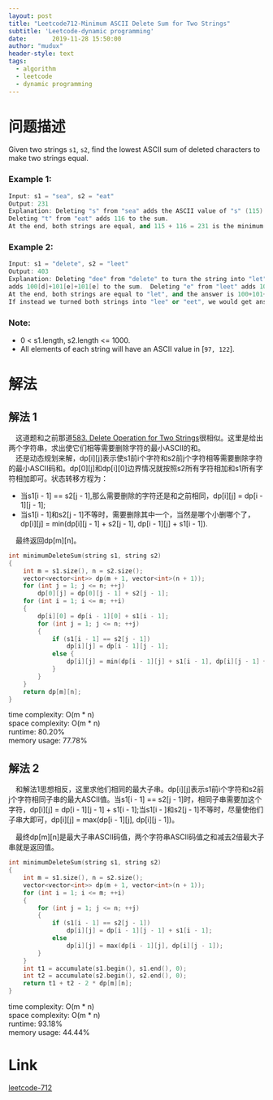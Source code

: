 ```yaml
---
layout: post
title: "Leetcode712-Minimum ASCII Delete Sum for Two Strings"
subtitle: 'Leetcode-dynamic programming'
date:       2019-11-28 15:50:00
author: "mudux"
header-style: text
tags:
  - algorithm
  - leetcode
  - dynamic programming
---
```


# 问题描述
Given two strings ``s1``, ``s2``, find the lowest ASCII sum of deleted characters to make two strings equal.
### Example 1:
```c++
Input: s1 = "sea", s2 = "eat"
Output: 231
Explanation: Deleting "s" from "sea" adds the ASCII value of "s" (115) to the sum.
Deleting "t" from "eat" adds 116 to the sum.
At the end, both strings are equal, and 115 + 116 = 231 is the minimum sum possible to achieve this.
```
### Example 2:
```c++
Input: s1 = "delete", s2 = "leet"
Output: 403
Explanation: Deleting "dee" from "delete" to turn the string into "let",
adds 100[d]+101[e]+101[e] to the sum.  Deleting "e" from "leet" adds 101[e] to the sum.
At the end, both strings are equal to "let", and the answer is 100+101+101+101 = 403.
If instead we turned both strings into "lee" or "eet", we would get answers of 433 or 417, which are higher.
```
### Note:
- 0 < s1.length, s2.length <= 1000.
- All elements of each string will have an ASCII value in [``97, 122``].

# 解法
## 解法 1
&emsp;这道题和之前那道[583. Delete Operation for Two Strings](https://leetcode.com/problems/delete-operation-for-two-strings/)很相似。这里是给出两个字符串，求出使它们相等需要删除字符的最小ASCII的和。  
&emsp;还是动态规划来解，dp[i][j]表示使s1前i个字符和s2前j个字符相等需要删除字符的最小ASCII码和。dp[0][j]和dp[i][0]边界情况就按照s2所有字符相加和s1所有字符相加即可。状态转移方程为：
- 当s1[i - 1] == s2[j - 1],那么需要删除的字符还是和之前相同，dp[i][j] = dp[i - 1][j - 1];
- 当s1[i - 1]和s2[j - 1]不等时，需要删除其中一个，当然是哪个小删哪个了，dp[i][j] = min(dp[i][j - 1] + s2[j - 1], dp[i - 1][j] + s1[i - 1]).

&emsp;最终返回dp[m][n]。
```c++
int minimumDeleteSum(string s1, string s2)
{
	int m = s1.size(), n = s2.size();
	vector<vector<int>> dp(m + 1, vector<int>(n + 1));
	for (int j = 1; j <= n; ++j)
		dp[0][j] = dp[0][j - 1] + s2[j - 1];
	for (int i = 1; i <= m; ++i)
	{
		dp[i][0] = dp[i - 1][0] + s1[i - 1];
		for (int j = 1; j <= n; ++j)
		{
			if (s1[i - 1] == s2[j - 1])
				dp[i][j] = dp[i - 1][j - 1];
			else {
				dp[i][j] = min(dp[i - 1][j] + s1[i - 1], dp[i][j - 1] + s2[j - 1]);
			}
		}
	}
	return dp[m][n];
}
```
time complexity: O(m * n)  
space complexity: O(m * n)  
runtime: 80.20%  
memory usage: 77.78%  

## 解法 2
&emsp;和解法1思想相反，这里求他们相同的最大子串。dp[i][j]表示s1前i个字符和s2前j个字符相同子串的最大ASCII值。当s1[i - 1] == s2[j - 1]时，相同子串需要加这个字符，dp[i][j] = dp[i - 1][j - 1] + s1[i - 1];当s1[i - ]和s2[j - 1]不等时，尽量使他们子串大即可，dp[i][j] = max(dp[i - 1][j], dp[i][j - 1])。

&emsp;最终dp[m][n]是最大子串ASCII码值，两个字符串ASCII码值之和减去2倍最大子串就是返回值。
```c++
int minimumDeleteSum(string s1, string s2)
{
	int m = s1.size(), n = s2.size();
	vector<vector<int>> dp(m + 1, vector<int>(n + 1));
	for (int i = 1; i <= m; ++i)
	{
		for (int j = 1; j <= n; ++j)
		{
			if (s1[i - 1] == s2[j - 1])
				dp[i][j] = dp[i - 1][j - 1] + s1[i - 1];
			else 
				dp[i][j] = max(dp[i - 1][j], dp[i][j - 1]);
		}
	}
	int t1 = accumulate(s1.begin(), s1.end(), 0);
	int t2 = accumulate(s2.begin(), s2.end(), 0);
	return t1 + t2 - 2 * dp[m][n];
}
```
time complexity: O(m * n)  
space complexity: O(m * n)  
runtime: 93.18%  
memory usage: 44.44%  

# Link
[leetcode-712](https://leetcode.com/problems/minimum-ascii-delete-sum-for-two-strings/)